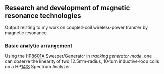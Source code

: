 ## Research and development of magnetic resonance technologies

Output relating to my work on coupled-coil wireless-power transfer by magnetic resonance.

### Basic analytic arrangement

Using the HP[8601A](https://github.com/wireless-power-laboratory/hp8601a) Sweeper/Generator in _tracking generator mode_, one can observe the linearity of two 12.5mm-radius, 10-turn inductive-loop coils on a HP[141S](https://github.com/wireless-power-laboratory/hp141s) Spectrum Analyzer.




